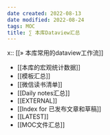 ```yaml
---
date created: 2022-08-13
date modified: 2022-08-24
tags: MOC
title: ∑ 本库Dataview汇总
---
```


x:: [[» 本库常用的dataview工作流]]

- [[本库的宏观统计数据]]
- [[模板汇总]]
- [[微信读书清单]]
- [[Daily notes汇总]]
- [[EXTERNAL]]
- [[Index for 已发布文章和草稿]]
- [[LATEST]]
- [[MOC文件汇总]]
